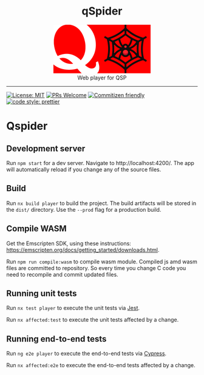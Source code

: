 <div align="center">
  <h1>qSpider</h1>
  <img src="./qspider-logo-512.png" width="256" /><br/>
  Web player for QSP
</div>

<hr />

[![License: MIT](https://img.shields.io/badge/License-MIT-yellow.svg)](https://opensource.org/licenses/MIT)
[![PRs Welcome](https://img.shields.io/badge/PRs-welcome-brightgreen.svg)](http://makeapullrequest.com)
[![Commitizen friendly](https://img.shields.io/badge/commitizen-friendly-brightgreen.svg)](http://commitizen.github.io/cz-cli/)
[![code style: prettier](https://img.shields.io/badge/code_style-prettier-ff69b4.svg?style=flat-square)](https://github.com/prettier/prettier)

# Qspider

## Development server

Run `npm start` for a dev server. Navigate to http://localhost:4200/. The app will automatically reload if you change any of the source files.

## Build

Run `nx build player` to build the project. The build artifacts will be stored in the `dist/` directory. Use the `--prod` flag for a production build.

## Compile WASM

Get the Emscripten SDK, using these instructions: <https://emscripten.org/docs/getting_started/downloads.html>.

Run `npm run compile:wasm` to compile wasm module. Compiled js amd wasm files are committed to repository. So every time you change C code you need to recompile and commit updated files.

## Running unit tests

Run `nx test player` to execute the unit tests via [Jest](https://jestjs.io).

Run `nx affected:test` to execute the unit tests affected by a change.

## Running end-to-end tests

Run `ng e2e player` to execute the end-to-end tests via [Cypress](https://www.cypress.io).

Run `nx affected:e2e` to execute the end-to-end tests affected by a change.
